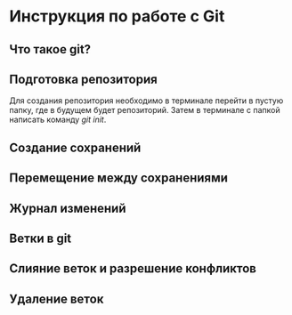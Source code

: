 # Инструкция по работе с Git

## Что такое git?

## Подготовка репозитория
Для создания репозитория необходимо в терминале перейти в пустую папку, где в будущем будет репозиторий. Затем в терминале с папкой написать команду *git init*.

## Создание сохранений

## Перемещение между сохранениями

## Журнал изменений

## Ветки в git

## Слияние веток и разрешение конфликтов

##  Удаление веток

##